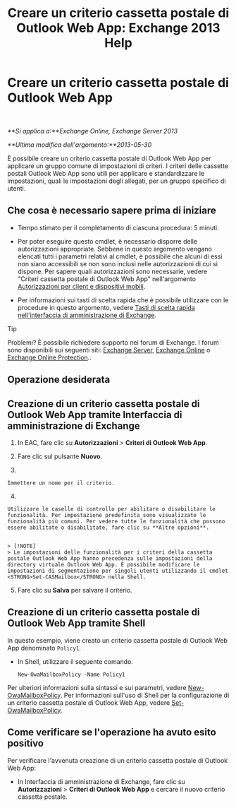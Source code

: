 ﻿---
title: 'Creare un criterio cassetta postale di Outlook Web App: Exchange 2013 Help'
TOCTitle: Creare un criterio cassetta postale di Outlook Web App
ms:assetid: 347207fa-cfb7-40a6-b19a-831dcdb54ad5
ms:mtpsurl: https://technet.microsoft.com/it-it/library/Dd335191(v=EXCHG.150)
ms:contentKeyID: 50480322
ms.date: 05/22/2018
mtps_version: v=EXCHG.150
ms.translationtype: MT
---

# Creare un criterio cassetta postale di Outlook Web App

 

_**Si applica a:**Exchange Online, Exchange Server 2013_

_**Ultima modifica dell'argomento:**2013-05-30_

È possibile creare un criterio cassetta postale di Outlook Web App per applicare un gruppo comune di impostazioni di criteri. I criteri delle cassette postali Outlook Web App sono utili per applicare e standardizzare le impostazioni, quali le impostazioni degli allegati, per un gruppo specifico di utenti.

## Che cosa è necessario sapere prima di iniziare

  - Tempo stimato per il completamento di ciascuna procedura: 5 minuti.

  - Per poter eseguire questo cmdlet, è necessario disporre delle autorizzazioni appropriate. Sebbene in questo argomento vengano elencati tutti i parametri relativi al cmdlet, è possibile che alcuni di essi non siano accessibili se non sono inclusi nelle autorizzazioni di cui si dispone. Per sapere quali autorizzazioni sono necessarie, vedere "Criteri cassetta postale di Outlook Web App" nell'argomento [Autorizzazioni per client e dispositivi mobili](clients-and-mobile-devices-permissions-exchange-2013-help.md).

  - Per informazioni sui tasti di scelta rapida che è possibile utilizzare con le procedure in questo argomento, vedere [Tasti di scelta rapida nell'interfaccia di amministrazione di Exchange](keyboard-shortcuts-in-the-exchange-admin-center-exchange-online-protection-help.md).


> [!TIP]
> Problemi? È possibile richiedere supporto nei forum di Exchange. I forum sono disponibili sui seguenti siti: <A href="https://go.microsoft.com/fwlink/p/?linkid=60612">Exchange Server</A>, <A href="https://go.microsoft.com/fwlink/p/?linkid=267542">Exchange Online</A> o <A href="https://go.microsoft.com/fwlink/p/?linkid=285351">Exchange Online Protection</A>..



## Operazione desiderata

## Creazione di un criterio cassetta postale di Outlook Web App tramite Interfaccia di amministrazione di Exchange

1.  In EAC, fare clic su **Autorizzazioni** \> **Criteri di Outlook Web App**.

2.  Fare clic sul pulsante **Nuovo**.

3.  
    
    Immettere un nome per il criterio.

4.  
    
    Utilizzare le caselle di controllo per abilitare o disabilitare le funzionalità. Per impostazione predefinita sono visualizzate le funzionalità più comuni. Per vedere tutte le funzionalità che possono essere abilitate o disabilitate, fare clic su **Altre opzioni**.
    

    > [!NOTE]
    > Le impostazioni delle funzionalità per i criteri della cassetta postale Outlook Web App hanno precedenza sulle impostazioni della directory virtuale Outlook Web App. È possibile modificare le impostazioni di segmentazione per singoli utenti utilizzando il cmdlet <STRONG>Set-CASMailbox</STRONG> nella Shell.



5.  Fare clic su **Salva** per salvare il criterio.

## Creazione di un criterio cassetta postale di Outlook Web App tramite Shell

In questo esempio, viene creato un criterio cassetta postale di Outlook Web App denominato `Policy1`.

  - In Shell, utilizzare il seguente comando.
    
        New-OwaMailboxPolicy -Name Policy1

Per ulteriori informazioni sulla sintassi e sui parametri, vedere [New-OwaMailboxPolicy](https://technet.microsoft.com/it-it/library/dd351067\(v=exchg.150\)). Per informazioni sull'uso di Shell per la configurazione di un criterio cassetta postale di Outlook Web App, vedere [Set-OwaMailboxPolicy](https://technet.microsoft.com/it-it/library/dd297989\(v=exchg.150\)).

## Come verificare se l'operazione ha avuto esito positivo

Per verificare l'avvenuta creazione di un criterio cassetta postale di Outlook Web App:

  - In Interfaccia di amministrazione di Exchange, fare clic su **Autorizzazioni** \> **Criteri di Outlook Web App** e cercare il nuovo criterio cassetta postale.

